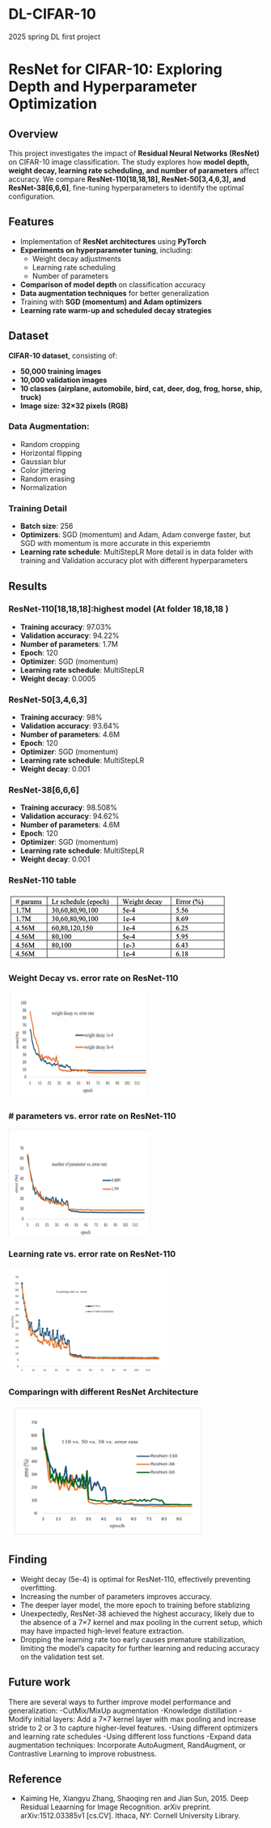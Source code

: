 # DL-CIFAR-10

2025 spring DL first project

# ResNet for CIFAR-10: Exploring Depth and Hyperparameter Optimization

## Overview

This project investigates the impact of **Residual Neural Networks (ResNet)** on CIFAR-10 image classification. The study explores how **model depth, weight decay, learning rate scheduling, and number of parameters** affect accuracy. We compare **ResNet-110\[18,18,18\], ResNet-50\[3,4,6,3\], and ResNet-38\[6,6,6\]**, fine-tuning hyperparameters to identify the optimal configuration.

## Features

- Implementation of **ResNet architectures** using **PyTorch**
- **Experiments on hyperparameter tuning**, including:
  - Weight decay adjustments
  - Learning rate scheduling
  - Number of parameters
- **Comparison of model depth** on classification accuracy
- **Data augmentation techniques** for better generalization
- Training with **SGD (momentum) and Adam optimizers**
- **Learning rate warm-up and scheduled decay strategies**

## Dataset

**CIFAR-10 dataset**, consisting of:

- **50,000 training images**
- **10,000 validation images**
- **10 classes (airplane, automobile, bird, cat, deer, dog, frog, horse, ship, truck)**
- **Image size: 32×32 pixels (RGB)**

### Data Augmentation:

- Random cropping
- Horizontal flipping
- Gaussian blur
- Color jittering
- Random erasing
- Normalization

### Training Detail

- **Batch size**: 256
- **Optimizers**: SGD (momentum) and Adam, Adam converge faster, but SGD with momentum is more accurate in this experiemtn
- **Learning rate schedule**: MultiStepLR
  More detail is in data folder with training and Validation accuracy plot with different hyperparameters

## Results

### ResNet-110\[18,18,18\]:highest model (At folder 18,18,18 )

- **Training accuracy**: 97.03%
- **Validation accuracy**: 94.22%
- **Number of parameters**: 1.7M
- **Epoch**: 120
- **Optimizer**: SGD (momentum)
- **Learning rate schedule**: MultiStepLR
- **Weight decay**: 0.0005

### ResNet-50\[3,4,6,3\]

- **Training accuracy**: 98%
- **Validation accuracy**: 93.64%
- **Number of parameters**: 4.6M
- **Epoch**: 120
- **Optimizer**: SGD (momentum)
- **Learning rate schedule**: MultiStepLR
- **Weight decay**: 0.001

### ResNet-38\[6,6,6\]

- **Training accuracy**: 98.508%
- **Validation accuracy**: 94.62%
- **Number of parameters**: 4.6M
- **Epoch**: 120
- **Optimizer**: SGD (momentum)
- **Learning rate schedule**: MultiStepLR
- **Weight decay**: 0.001

### ResNet-110 table

![ResNet-110 table](images/picture1.png)

### Weight Decay vs. error rate on ResNet-110

![Weight Decay vs. error rate on ResNet-110](images/1.png)

### \# parameters vs. error rate on ResNet-110

![# parameters vs. error rate on ResNet-110](images/2.png)

### Learning rate vs. error rate on ResNet-110

![Learning rate vs. error rate on ResNet-110](images/3.png)

### Comparingn with different ResNet Architecture

![Comparingn with different ResNet Architecture](images/pic3.png)

## Finding

- Weight decay (5e-4) is optimal for ResNet-110, effectively preventing overfitting.
- Increasing the number of parameters improves accuracy.
- The deeper layer model, the more epoch to training before stablizing
- Unexpectedly, ResNet-38 achieved the highest accuracy, likely due to the absence of a 7×7 kernel and max pooling in the current setup, which may have impacted high-level feature extraction.
- Dropping the learning rate too early causes premature stabilization, limiting the model’s capacity for further learning and reducing accuracy on the validation test set.

## Future work

There are several ways to further improve model performance and generalization:
-CutMix/MixUp augmentation
-Knowledge distillation
-Modify initial layers: Add a 7×7 kernel layer with max pooling and increase stride to 2 or 3 to capture higher-level features.
-Using different optimizers and learning rate schedules
-Using different loss functions
-Expand data augmentation techniques: Incorporate AutoAugment, RandAugment, or Contrastive Learning to improve robustness.

## Reference

- Kaiming He, Xiangyu Zhang, Shaoqing ren and Jian Sun, 2015. Deep Residual Leaarning for Image Recognition. arXiv preprint. arXiv:1512.03385v1 [cs.CV]. Ithaca, NY: Cornell University Library.
